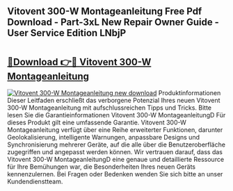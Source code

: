 ## Vitovent 300-W Montageanleitung Free Pdf Download - Part-3xL New Repair Owner Guide - User Service Edition LNbjP

# <h2><a href="http://df6xe7.blite.top/?on=Vitovent+300-W+Montageanleitung">🔗Download 👉🔴 Vitovent 300-W Montageanleitung</a></h2>

[![Vitovent 300-W Montageanleitung new download](https://i.imgur.com/lujVjoI.png)](http://df6xe7.blite.top/?on=Vitovent+300-W+Montageanleitung)
Produktinformationen Dieser Leitfaden erschließt das verborgene Potenzial Ihres neuen Vitovent 300-W Montageanleitung mit aufschlussreichen Tipps und Tricks. Bitte lesen Sie die Garantieinformationen Vitovent 300-W MontageanleitungD Für dieses Produkt gilt eine umfassende Garantie. Vitovent 300-W Montageanleitung verfügt über eine Reihe erweiterter Funktionen, darunter Geolokalisierung, intelligente Warnungen, anpassbare Designs und Synchronisierung mehrerer Geräte, auf die alle über die Benutzeroberfläche zugegriffen und angepasst werden können. Wir vertrauen darauf, dass das Vitovent 300-W MontageanleitungD eine genaue und detaillierte Ressource für Ihre Bemühungen war, die Besonderheiten Ihres neuen Geräts kennenzulernen. Bei Fragen oder Bedenken wenden Sie sich bitte an unser Kundendienstteam.
